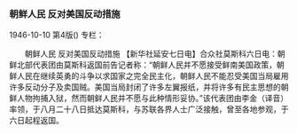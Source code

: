 ### 朝鲜人民  反对美国反动措施

1946-10-10
第4版()
专栏：

　　朝鲜人民
    反对美国反动措施
    【新华社延安七日电】合众社莫斯科六日电：朝鲜北部代表团由莫斯科返国前告记者称：“朝鲜人民并不愿接受鲜南美国政策，朝鲜人民在继续英勇的斗争以求国家之完全民主化，朝鲜人民不能忍受美国当局雇用许多反动分子及卖国贼。美国当局封闭了许多左翼报纸，并将许多有民主思想的朝鲜人物拘捕入狱，然而朝鲜人民并不愿与此种情形妥协。”该代表团由李金（译音）率领，于八月二十八日抵达莫斯科，与苏联各界人士广泛接触，曾至各地参观，于六日起程返国。
